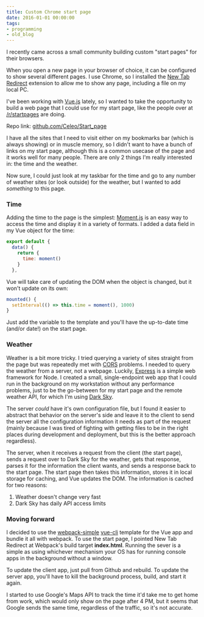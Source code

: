 ```yaml
---
title: Custom Chrome start page
date: 2016-01-01 00:00:00
tags:
- programming
- old_blog
---
```


I recently came across a small community building custom "start pages" for their browsers.

<!-- more -->

When you open a new page in your browser of choice, it can be configured to show several different pages. I use Chrome, so I installed the [New Tab Redirect](https://chrome.google.com/webstore/detail/new-tab-redirect/icpgjfneehieebagbmdbhnlpiopdcmna/related) extension to allow me to show any page, including a file on my local PC.

I've been working with [Vue.js](https://vuejs.org/) lately, so I wanted to take the opportunity to build a web page that I could use for my start page, like the people over at [/r/startpages](https://www.reddit.com/r/startpages/) are doing.

Repo link: [github.com/Celeo/Start_page](https://github.com/Celeo/Start_page)

I have all the sites that I need to visit either on my bookmarks bar (which is always showing) or in muscle memory, so I didn't want to have a bunch of links on my start page, although this is a common usecase of the page and it works well for many people. There are only 2 things I'm really interested in: the time and the weather.

Now sure, I could just look at my taskbar for the time and go to any number of weather sites (or look outside) for the weather, but I wanted to add *something* to this page.

### Time

Adding the time to the page is the simplest: [Moment.js](http://momentjs.com/) is an easy way to access the time and display it in a variety of formats. I added a data field in my Vue object for the time:

```javascript
export default {
  data() {
    return {
      time: moment()
    }
  },
```

Vue will take care of updating the DOM when the object is changed, but it won't update on its own:

```javascript
mounted() {
  setInterval(() => this.time = moment(), 1000)
}
```

Just add the variable to the template and you'll have the up-to-date time (and/or date!) on the start page.

### Weather

Weather is a bit more tricky. I tried querying a variety of sites straight from the page but was repeatedly met with [CORS](https://developer.mozilla.org/en-US/docs/Web/HTTP/Access_control_CORS) problems. I needed to query the weather from a server, not a webpage. Luckily, [Express](http://expressjs.com/) is a simple web framework for Node. I created a small, single-endpoint web app that I could run in the background on my workstation without any performance problems, just to be the go-between for my start page and the remote weather API, for which I'm using [Dark Sky](https://darksky.net/dev/).

The server *could* have it's own configuration file, but I found it easier to abstract that behavior on the server's side and leave it to the client to send the server all the configuration information it needs as part of the request (mainly because I was tired of fighting with getting files to be in the right places during development and deployment, but this is the better approach regardless).

The server, when it receives a request from the client (the start page), sends a request over to Dark Sky for the weather, gets that response, parses it for the information the client wants, and sends a response back to the start page. The start page then takes this information, stores it in local storage for caching, and Vue updates the DOM. The information is cached for two reasons:

1. Weather doesn't change very fast
2. Dark Sky has daily API access limits

### Moving forward

I decided to use the [webpack-simple](https://github.com/vuejs-templates/webpack-simple/) [vue-cli](https://github.com/vuejs/vue-cli) template for the Vue app and bundle it all with webpack. To use the start page, I pointed New Tab Redirect at Webpack's build target **index.html**. Running the sever is a simple as using whichever mechanism your OS has for running console apps in the background without a window.

To update the client app, just pull from Github and rebuild. To update the server app, you'll have to kill the background process, build, and start it again.

I started to use Google's Maps API to track the time it'd take me to get home from work, which would only show on the page after 4 PM, but it seems that Google sends the same time, regardless of the traffic, so it's not accurate.
